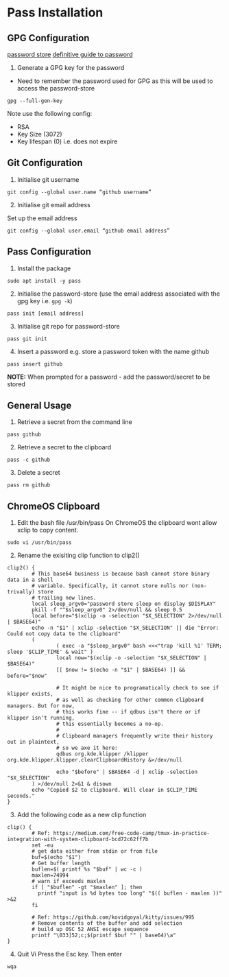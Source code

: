 # Pass Installation

## GPG Configuration

[password store](https://www.passwordstore.org/)
[definitive guide to password](https://medium.com/@chasinglogic/the-definitive-guide-to-password-store-c337a8f023a1)


1. Generate a GPG key for the password
* Need to remember the password used for GPG as this will be used to access the password-store

```
gpg --full-gen-key
```

Note use the following config:
* RSA
* Key Size (3072)
* Key lifespan (0) i.e. does not expire

## Git Configuration

1. Initialise git username


```
git config --global user.name “github username”
```

2. Initialise git email address

Set up the email address
```
git config --global user.email “github email address”
```

## Pass Configuration

1. Install the package
```
sudo apt install -y pass
```

2. Initialise the password-store (use the email address associated with the gpg key i.e. `gpg -k`)
```
pass init [email address]
```

3. Initialise git repo for password-store
```
pass git init
```

4.  Insert a password e.g. store a password token with the name github
```
pass insert github
```
__NOTE:__ When prompted for a password - add the password/secret to be stored

## General Usage

1. Retrieve a secret from the command line
```
pass github
```

2. Retrieve a secret to the clipboard
```
pass -c github
```

3. Delete a secret
```
pass rm github
```


## ChromeOS Clipboard

1. Edit the bash file /usr/bin/pass
On ChromeOS the clipboard wont allow xclip to copy content. 
```
sudo vi /usr/bin/pass
```

2. Rename the exisiting clip function to clip2()
```
clip2() {
        # This base64 business is because bash cannot store binary data in a shell
        # variable. Specifically, it cannot store nulls nor (non-trivally) store
        # trailing new lines.
        local sleep_argv0="password store sleep on display $DISPLAY"
        pkill -f "^$sleep_argv0" 2>/dev/null && sleep 0.5 
        local before="$(xclip -o -selection "$X_SELECTION" 2>/dev/null | $BASE64)"
        echo -n "$1" | xclip -selection "$X_SELECTION" || die "Error: Could not copy data to the clipboard"
        (   
                ( exec -a "$sleep_argv0" bash <<<"trap 'kill %1' TERM; sleep '$CLIP_TIME' & wait" )
                local now="$(xclip -o -selection "$X_SELECTION" | $BASE64)"
                [[ $now != $(echo -n "$1" | $BASE64) ]] && before="$now"

                # It might be nice to programatically check to see if klipper exists,
                # as well as checking for other common clipboard managers. But for now,
                # this works fine -- if qdbus isn't there or if klipper isn't running,
                # this essentially becomes a no-op.
                #   
                # Clipboard managers frequently write their history out in plaintext,
                # so we axe it here:
                qdbus org.kde.klipper /klipper org.kde.klipper.klipper.clearClipboardHistory &>/dev/null

                echo "$before" | $BASE64 -d | xclip -selection "$X_SELECTION"
        ) >/dev/null 2>&1 & disown
        echo "Copied $2 to clipboard. Will clear in $CLIP_TIME seconds."
}
```

3. Add the following code as a new clip function
```
clip() {
        # Ref: https://medium.com/free-code-camp/tmux-in-practice-integration-with-system-clipboard-bcd72c62ff7b
        set -eu
        # get data either from stdin or from file
        buf=$(echo "$1")
        # Get buffer length
        buflen=$( printf %s "$buf" | wc -c )
        maxlen=74994
        # warn if exceeds maxlen
        if [ "$buflen" -gt "$maxlen" ]; then
          printf "input is %d bytes too long" "$(( buflen - maxlen ))" >&2 
        fi  

        # Ref: https://github.com/kovidgoyal/kitty/issues/995
        # Remove contents of the buffer and add selection
        # build up OSC 52 ANSI escape sequence
        printf "\033]52;c;$(printf $buf "" | base64)\a"
}
```

4. Quit Vi
Press the Esc key. Then enter
```
wqa
```
